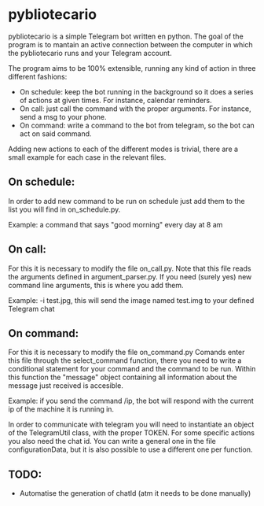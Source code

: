 # pybliotecario

pybliotecario is a simple Telegram bot written en python.
The goal of the program is to mantain an active connection between the computer in which the pybliotecario runs
and your Telegram account.

The program aims to be 100% extensible, running any kind of action in three different fashions:

- On schedule: keep the bot running in the background so it does a series of actions at given times. For instance, calendar reminders.
- On call: just call the command with the proper arguments. For instance, send a msg to your phone.
- On command: write a command to the bot from telegram, so the bot can act on said command.

Adding new actions to each of the different modes is trivial, there are a small example for each case in the relevant files.

## On schedule:

In order to add new command to be run on schedule just add them to the list you will find in on_schedule.py.

Example: a command that says "good morning" every day at 8 am

## On call:

For this it is necessary to modify the file on_call.py. Note that this file reads the arguments defined in argument_parser.py. If you need (surely yes) new command line arguments, this is where you add them.

Example: -i test.jpg, this will send the image named test.img to your defined Telegram chat

## On command:

For this it is necessary to modify the file on_command.py
Comands enter this file through the select_command function, there you need to write a conditional statement for your command and the command to be run.
Within this function the "message" object containing all information about the message just received is accesible.

Example: if you send the command /ip, the bot will respond with the current ip of the machine it is running in.


In order to communicate with telegram you will need to instantiate an object of the TelegramUtil class, with the proper TOKEN. For some specific actions you also need the chat id. You can write a general one in the file configurationData, but it is also possible to use a different one per function. 


## TODO:
- Automatise the generation of chatId (atm it needs to be done manually)
